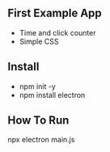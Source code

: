 ## First Example App

- Time and click counter
- Simple CSS

## Install

- npm init -y
- npm install electron

## How To Run

npx electron main.js